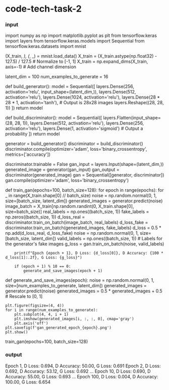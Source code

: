 # code-tech-task-2
<h3>input</h3>
import numpy as np
import matplotlib.pyplot as plt
from tensorflow.keras import layers
from tensorflow.keras.models import Sequential
from tensorflow.keras.datasets import mnist

(X_train, _), (_, _) = mnist.load_data()
X_train = (X_train.astype(np.float32) - 127.5) / 127.5  # Normalize to [-1, 1]
X_train = np.expand_dims(X_train, axis=-1)  # Add channel dimension

latent_dim = 100
num_examples_to_generate = 16

def build_generator():
    model = Sequential([
        layers.Dense(256, activation='relu', input_shape=(latent_dim,)),
        layers.Dense(512, activation='relu'),
        layers.Dense(1024, activation='relu'),
        layers.Dense(28 * 28 * 1, activation='tanh'),  # Output is 28x28 images
        layers.Reshape((28, 28, 1))
    ])
    return model

def build_discriminator():
    model = Sequential([
        layers.Flatten(input_shape=(28, 28, 1)),
        layers.Dense(512, activation='relu'),
        layers.Dense(256, activation='relu'),
        layers.Dense(1, activation='sigmoid')  # Output a probability
    ])
    return model

generator = build_generator()
discriminator = build_discriminator()
discriminator.compile(optimizer='adam', loss='binary_crossentropy', metrics=['accuracy'])

discriminator.trainable = False
gan_input = layers.Input(shape=(latent_dim,))
generated_image = generator(gan_input)
gan_output = discriminator(generated_image)
gan = Sequential([generator, discriminator])
gan.compile(optimizer='adam', loss='binary_crossentropy')

def train_gan(epochs=100, batch_size=128):
    for epoch in range(epochs):
        for _ in range(X_train.shape[0] // batch_size)
            noise = np.random.normal(0, 1, size=[batch_size, latent_dim])
            generated_images = generator.predict(noise)
            image_batch = X_train[np.random.randint(0, X_train.shape[0], size=batch_size)]
            real_labels = np.ones((batch_size, 1))
            fake_labels = np.zeros((batch_size, 1))
            d_loss_real = discriminator.train_on_batch(image_batch, real_labels)
            d_loss_fake = discriminator.train_on_batch(generated_images, fake_labels)
            d_loss = 0.5 * np.add(d_loss_real, d_loss_fake)
            noise = np.random.normal(0, 1, size=[batch_size, latent_dim])
            valid_labels = np.ones((batch_size, 1))  # Labels for the generator's fake images
            g_loss = gan.train_on_batch(noise, valid_labels)

        print(f"Epoch {epoch + 1}, D Loss: {d_loss[0]}, D Accuracy: {100 * d_loss[1]:.2f}, G Loss: {g_loss}")

        if (epoch + 1) % 10 == 0:
            generate_and_save_images(epoch + 1)

def generate_and_save_images(epoch):
    noise = np.random.normal(0, 1, size=[num_examples_to_generate, latent_dim])
    generated_images = generator.predict(noise)
    generated_images = 0.5 * generated_images + 0.5  # Rescale to [0, 1]

    plt.figure(figsize=(4, 4))
    for i in range(num_examples_to_generate):
        plt.subplot(4, 4, i + 1)
        plt.imshow(generated_images[i, :, :, 0], cmap='gray')
        plt.axis('off')
    plt.savefig(f'gan_generated_epoch_{epoch}.png')
    plt.show()

train_gan(epochs=100, batch_size=128)

<h3>output</h3>

Epoch 1, D Loss: 0.694, D Accuracy: 50.00, G Loss: 0.691
Epoch 2, D Loss: 0.692, D Accuracy: 53.12, G Loss: 0.692
...
Epoch 10, D Loss: 0.690, D Accuracy: 55.00, G Loss: 0.693
...
Epoch 100, D Loss: 0.004, D Accuracy: 100.00, G Loss: 6.654

